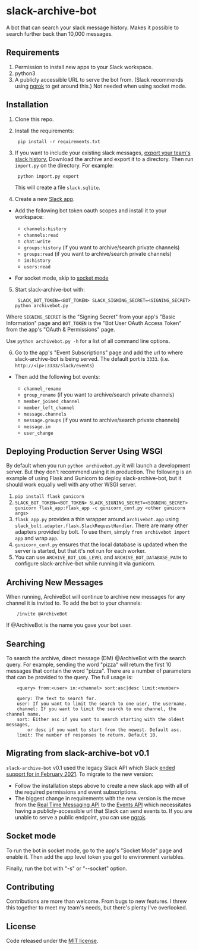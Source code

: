 # slack-archive-bot

A bot that can search your slack message history.  Makes it possible to search
further back than 10,000 messages.

## Requirements

1. Permission to install new apps to your Slack workspace.
2. python3
3. A publicly accessible URL to serve the bot from. (Slack recommends using [ngrok](https://ngrok.com/) to get around this.) Not needed when using socket mode.

## Installation

1. Clone this repo.
2. Install the requirements:

        pip install -r requirements.txt

3. If you want to include your existing slack messages, [export your team's slack history.](https://get.slack.help/hc/en-us/articles/201658943-Export-your-team-s-Slack-history)
Download the archive and export it to a directory. Then run `import.py`
on the directory.  For example:

        python import.py export

    This will create a file `slack.sqlite`.
    
4. Create a new [Slack app](https://api.slack.com/start/overview).

- Add the following bot token oauth scopes and install it to your workspace:

  - `channels:history`
  - `channels:read`
  - `chat:write`
  - `groups:history` (if you want to archive/search private channels)
  - `groups:read` (if you want to archive/search private channels)
  - `im:history`
  - `users:read`

- For socket mode, skip to [socket mode](#socket-mode)

5. Start slack-archive-bot with:

        SLACK_BOT_TOKEN=<BOT_TOKEN> SLACK_SIGNING_SECRET=<SIGNING_SECRET> python archivebot.py

Where `SIGNING_SECRET` is the "Signing Secret" from your app's "Basic Information" page and `BOT_TOKEN` is the
"Bot User OAuth Access Token" from the app's "OAuth & Permissions" page.

Use `python archivebot.py -h` for a list of all command line options.

6. Go to the app's "Event Subscriptions" page and add the url to where slack-archive-bot is being served. The default port is `3333`. (i.e. `http://<ip>:3333/slack/events`)

- Then add the following bot events:

  - `channel_rename`
  - `group_rename` (if you want to archive/search private channels)
  - `member_joined_channel`
  - `member_left_channel`
  - `message.channels`
  - `message.groups` (if you want to archive/search private channels)
  - `message.im`
  - `user_change`

## Deploying Production Server Using WSGI

By default when you run `python archivebot.py` it will launch a development server. But they don't recommend using it in production. The following is an example of using
Flask and Gunicorn to deploy slack-archive-bot, but it should work equally well with any other WSGI server. 

1. `pip install flask gunicorn`
2. `SLACK_BOT_TOKEN=<BOT_TOKEN> SLACK_SIGNING_SECRET=<SIGNING_SECRET> gunicorn flask_app:flask_app -c gunicorn_conf.py <other gunicorn args>`
3. `flask_app.py` provides a thin wrapper around `archivebot.app` using `slack_bolt.adapter.flask.SlackRequestHandler`. There are many other adapters provided by bolt. To use them, simply `from archivebot import app` and wrap `app`.
4. `gunicorn_conf.py` ensures that the local database is updated when the server is started, but that it's not run for each worker.
5. You can use `ARCHIVE_BOT_LOG_LEVEL` and `ARCHIVE_BOT_DATABASE_PATH` to configure slack-archive-bot while running it via gunicorn. 

## Archiving New Messages

When running, ArchiveBot will continue to archive new messages for any channel it
is invited to.  To add the bot to your channels:

        /invite @ArchiveBot

If @ArchiveBot is the name you gave your bot user.

## Searching

To search the archive, direct message (DM) @ArchiveBot with the search query.
For example, sending the word "pizza" will return the first 10 messages that
contain the word "pizza".  There are a number of parameters that can be provided
to the query.  The full usage is:

        <query> from:<user> in:<channel> sort:asc|desc limit:<number>

        query: The text to search for.
        user: If you want to limit the search to one user, the username.
        channel: If you want to limit the search to one channel, the channel name.
        sort: Either asc if you want to search starting with the oldest messages,
            or desc if you want to start from the newest. Default asc.
        limit: The number of responses to return. Default 10.


## Migrating from slack-archive-bot v0.1

`slack-archive-bot` v0.1 used the legacy Slack API which Slack [ended support for in February 2021](https://api.slack.com/changelog/2020-01-deprecating-antecedents-to-the-conversations-api). To migrate to the new version:

- Follow the installation steps above to create a new slack app with all of the required permissions and event subscriptions.
- The biggest change in requirements with the new version is the move from the [Real Time Messaging API](https://api.slack.com/rtm) to the [Events API](https://api.slack.com/apis/connections/events-api) which necessitates having a publicly-accessible url that Slack can send events to. If you are unable to serve a public endpoint, you can use [ngrok](https://ngrok.com/).

## Socket mode

To run the bot in socket mode, go to the app's "Socket Mode" page and enable it. Then add the app level token you got to environment variables.

Finally, run the bot with "-s" or "--socket" option.

## Contributing

Contributions are more than welcome.  From bugs to new features. I threw this
together to meet my team's needs, but there's plenty I've overlooked.

## License

Code released under the [MIT license](LICENSE).
